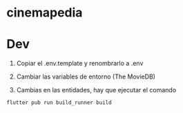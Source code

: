 # cinemapedia

# Dev

1. Copiar el .env.template y renombrarlo a .env
2. Cambiar las variables de entorno (The MovieDB)

3. Cambias en las entidades, hay que ejecutar el comando 
```````````````````````````````````
flutter pub run build_runner build
```````````````````````````````````